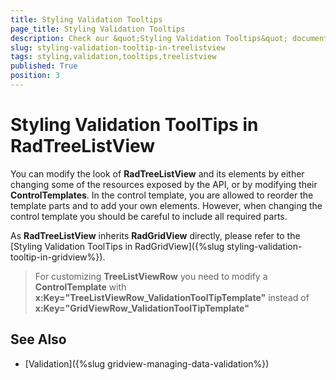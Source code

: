 ```yaml
---
title: Styling Validation Tooltips
page_title: Styling Validation Tooltips
description: Check our &quot;Styling Validation Tooltips&quot; documentation article for the RadTreeListView {{ site.framework_name }} control.
slug: styling-validation-tooltip-in-treelistview
tags: styling,validation,tooltips,treelistview
published: True
position: 3
---
```


# Styling Validation ToolTips in RadTreeListView ##

You can modify the look of __RadTreeListView__ and its elements by either changing some of the resources exposed by the API, or by modifying their __ControlTemplates__. In the control template, you are allowed to reorder the template parts and to add your own elements. However, when changing the control template you should be careful to include all required parts.

As __RadTreeListView__ inherits __RadGridView__ directly, please refer to the [Styling Validation ToolTips in RadGridView]({%slug styling-validation-tooltip-in-gridview%}).

> For customizing __TreeListViewRow__ you need to modify a __ControlTemplate__ with **x:Key="TreeListViewRow_ValidationToolTipTemplate"** instead of **x:Key="GridViewRow_ValidationToolTipTemplate"**

## See Also

* [Validation]({%slug gridview-managing-data-validation%})
